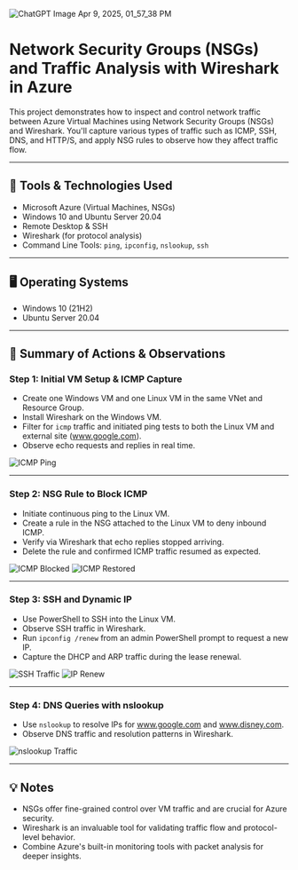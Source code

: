 ![ChatGPT Image Apr 9, 2025, 01_57_38 PM](https://github.com/user-attachments/assets/e7686537-3164-41b9-9b72-06aba88fb62c)


# Network Security Groups (NSGs) and Traffic Analysis with Wireshark in Azure

This project demonstrates how to inspect and control network traffic between Azure Virtual Machines using Network Security Groups (NSGs) and Wireshark. You'll capture various types of traffic such as ICMP, SSH, DNS, and HTTP/S, and apply NSG rules to observe how they affect traffic flow.

---

## 🧰 Tools & Technologies Used

- Microsoft Azure (Virtual Machines, NSGs)
- Windows 10 and Ubuntu Server 20.04
- Remote Desktop & SSH
- Wireshark (for protocol analysis)
- Command Line Tools: `ping`, `ipconfig`, `nslookup`, `ssh`

---

## 🖥️ Operating Systems

- Windows 10 (21H2)
- Ubuntu Server 20.04

---



## 🔬 Summary of Actions & Observations

### Step 1: Initial VM Setup & ICMP Capture

- Create one Windows VM and one Linux VM in the same VNet and Resource Group.
- Install Wireshark on the Windows VM.
- Filter for `icmp` traffic and initiated ping tests to both the Linux VM and external site (www.google.com).
- Observe echo requests and replies in real time.

![ICMP Ping](images/icmp-ping.png)

---

### Step 2: NSG Rule to Block ICMP

- Initiate continuous ping to the Linux VM.
- Create a rule in the NSG attached to the Linux VM to deny inbound ICMP.
- Verify via Wireshark that echo replies stopped arriving.
- Delete the rule and confirmed ICMP traffic resumed as expected.

![ICMP Blocked](images/icmp-blocked.png)
![ICMP Restored](images/icmp-restored.png)

---

### Step 3: SSH and Dynamic IP

- Use PowerShell to SSH into the Linux VM.
- Observe SSH traffic in Wireshark.
- Run `ipconfig /renew` from an admin PowerShell prompt to request a new IP.
- Capture the DHCP and ARP traffic during the lease renewal.

![SSH Traffic](images/ssh-traffic.png)
![IP Renew](images/ip-renew.png)

---

### Step 4: DNS Queries with nslookup

- Use `nslookup` to resolve IPs for www.google.com and www.disney.com.
- Observe DNS traffic and resolution patterns in Wireshark.

![nslookup Traffic](images/nslookup-traffic.png)

---

## 💡 Notes

- NSGs offer fine-grained control over VM traffic and are crucial for Azure security.
- Wireshark is an invaluable tool for validating traffic flow and protocol-level behavior.
- Combine Azure's built-in monitoring tools with packet analysis for deeper insights.
